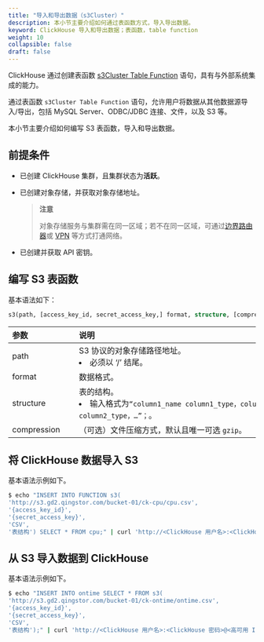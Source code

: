 ```yaml
---
title: "导入和导出数据（s3Cluster）"
description: 本小节主要介绍如何通过表函数方式，导入导出数据。 
keyword: ClickHouse 导入和导出数据；表函数，table function
weight: 10
collapsible: false
draft: false
---
```




ClickHouse 通过创建表函数 [s3Cluster Table Function](https://clickhouse.com/docs/en/sql-reference/table-functions/s3Cluster/) 语句，具有与外部系统集成的能力。

通过表函数 `s3Cluster Table Function` 语句，允许用户将数据从其他数据源导入/导出，包括 MySQL Server、ODBC/JDBC 连接、文件，以及 S3 等。

本小节主要介绍如何编写 S3 表函数，导入和导出数据。

## 前提条件

- 已创建 ClickHouse 集群，且集群状态为**活跃**。
- 已创建对象存储，并获取对象存储地址。
  
  > **注意**
  > 
  > 对象存储服务与集群需在同一区域；若不在同一区域，可通过[边界路由器](../../../../../network/border_router/)或 [VPN](../../../../../network/vpc/manual/vpn/) 等方式打通网络。

- 已创建并获取 API 密钥。

## 编写 S3 表函数

基本语法如下：

```sql
s3(path, [access_key_id, secret_access_key,] format, structure, [compression])
```

|  <span style="display:inline-block;width:120px">参数</span> | <span style="display:inline-block;width:480px">说明</span>  |
|:--- |:--- |
| path |  S3 协议的对象存储路径地址。<li>必须以 ‘/’ 结尾。 |
| format  | 数据格式。|
| structure |  表的结构。<li>输入格式为`“column1_name column1_type，column2_name column2_type，…”；`。 |
| compression  | （可选）文件压缩方式，默认且唯一可选 `gzip`。|

## 将 ClickHouse 数据导入 S3

基本语法示例如下。

```bash
$ echo "INSERT INTO FUNCTION s3(
'http://s3.gd2.qingstor.com/bucket-01/ck-cpu/cpu.csv',
'{access_key_id}',
'{secret_access_key}',
'CSV',
'表结构') SELECT * FROM cpu;" | curl 'http://<ClickHouse 用户名>:<ClickHouse 密码>@<高可用 IP>:8123/' --data-binary @-
```

## 从 S3 导入数据到 ClickHouse

基本语法示例如下。

```bash
$ echo "INSERT INTO ontime SELECT * FROM s3(
'http://s3.gd2.qingstor.com/bucket-01/ck-ontime/ontime.csv',
'{access_key_id}',
'{secret_access_key}',
'CSV',
'表结构');" | curl 'http://<ClickHouse 用户名>:<ClickHouse 密码>@<高可用 IP>:8123/' --data-binary @-
```
